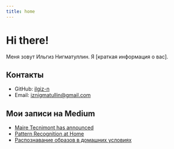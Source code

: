 ```yaml
---
title: home
---
```

# Hi there!

Меня зовут Ильгиз Нигматуллин. Я [краткая информация о вас].

## Контакты

- GitHub: [ilgiz-n](https://github.com/ilgiz-n)
- Email: [iznigmatullin@gmail.com](mailto:iznigmatullin@gmail.com)

## Мои записи на Medium

- [Maire Tecnimont has announced](https://www.linkedin.com/posts/ilgiz-nigmatullin_amurgcc-mairetecnimont-petrochemical-activity-6663440831984214016-gmTi?utm_source=share&utm_medium=member_desktop)
- [Pattern Recognition at Home](https://medium.com/@ilgiz_n/pattern-recognition-at-home-fe132534ce99)
- [Распознавание образов в домашних условиях](https://medium.com/@ilgiz_n/распознавание-образов-в-домашних-условиях-35d4eea08330)
